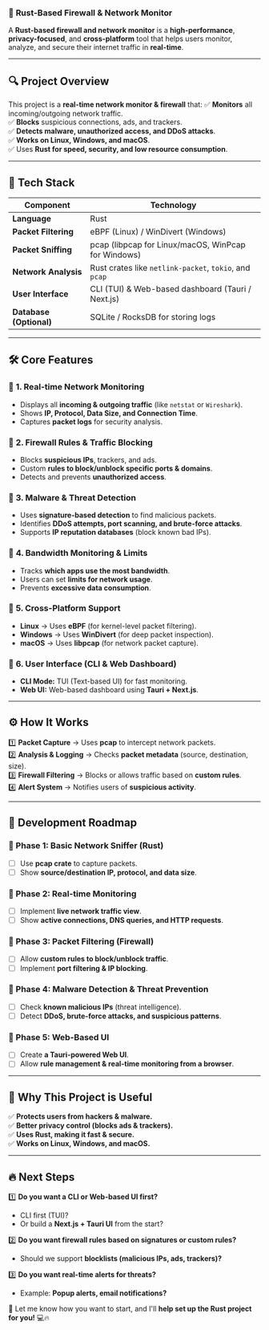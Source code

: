### 🚀 **Rust-Based Firewall & Network Monitor**

A **Rust-based firewall and network monitor** is a **high-performance**, **privacy-focused**, and **cross-platform** tool that helps users monitor, analyze, and secure their internet traffic in **real-time**.

---

## **🔍 Project Overview**

This project is a **real-time network monitor & firewall** that: ✅ **Monitors** all incoming/outgoing network traffic.  
✅ **Blocks** suspicious connections, ads, and trackers.  
✅ **Detects malware, unauthorized access, and DDoS attacks**.  
✅ **Works on Linux, Windows, and macOS**.  
✅ Uses **Rust for speed, security, and low resource consumption**.

---

## **🔨 Tech Stack**

|Component|Technology|
|---|---|
|**Language**|Rust|
|**Packet Filtering**|eBPF (Linux) / WinDivert (Windows)|
|**Packet Sniffing**|pcap (libpcap for Linux/macOS, WinPcap for Windows)|
|**Network Analysis**|Rust crates like `netlink-packet`, `tokio`, and `pcap`|
|**User Interface**|CLI (TUI) & Web-based dashboard (Tauri / Next.js)|
|**Database (Optional)**|SQLite / RocksDB for storing logs|

---

## **🛠 Core Features**

### 🔹 **1. Real-time Network Monitoring**

- Displays all **incoming & outgoing traffic** (like `netstat` or `Wireshark`).
- Shows **IP, Protocol, Data Size, and Connection Time**.
- Captures **packet logs** for security analysis.

### 🔹 **2. Firewall Rules & Traffic Blocking**

- Blocks **suspicious IPs**, trackers, and ads.
- Custom **rules to block/unblock specific ports & domains**.
- Detects and prevents **unauthorized access**.

### 🔹 **3. Malware & Threat Detection**

- Uses **signature-based detection** to find malicious packets.
- Identifies **DDoS attempts, port scanning, and brute-force attacks**.
- Supports **IP reputation databases** (block known bad IPs).

### 🔹 **4. Bandwidth Monitoring & Limits**

- Tracks **which apps use the most bandwidth**.
- Users can set **limits for network usage**.
- Prevents **excessive data consumption**.

### 🔹 **5. Cross-Platform Support**

- **Linux** → Uses **eBPF** (for kernel-level packet filtering).
- **Windows** → Uses **WinDivert** (for deep packet inspection).
- **macOS** → Uses **libpcap** (for network packet capture).

### 🔹 **6. User Interface (CLI & Web Dashboard)**

- **CLI Mode:** TUI (Text-based UI) for fast monitoring.
- **Web UI:** Web-based dashboard using **Tauri + Next.js**.

---

## **⚙️ How It Works**

1️⃣ **Packet Capture** → Uses **pcap** to intercept network packets.  
2️⃣ **Analysis & Logging** → Checks **packet metadata** (source, destination, size).  
3️⃣ **Firewall Filtering** → Blocks or allows traffic based on **custom rules**.  
4️⃣ **Alert System** → Notifies users of **suspicious activity**.

---

## **📌 Development Roadmap**

### **📌 Phase 1: Basic Network Sniffer (Rust)**

- [ ]  Use **pcap crate** to capture packets.
- [ ]  Show **source/destination IP, protocol, and data size**.

### **📌 Phase 2: Real-time Monitoring**

- [ ]  Implement **live network traffic view**.
- [ ]  Show **active connections, DNS queries, and HTTP requests**.

### **📌 Phase 3: Packet Filtering (Firewall)**

- [ ]  Allow **custom rules to block/unblock traffic**.
- [ ]  Implement **port filtering & IP blocking**.

### **📌 Phase 4: Malware Detection & Threat Prevention**

- [ ]  Check **known malicious IPs** (threat intelligence).
- [ ]  Detect **DDoS, brute-force attacks, and suspicious patterns**.

### **📌 Phase 5: Web-Based UI**

- [ ]  Create **a Tauri-powered Web UI**.
- [ ]  Allow **rule management & real-time monitoring from a browser**.

---

## **🚀 Why This Project is Useful**

✅ **Protects users from hackers & malware.**  
✅ **Better privacy control (blocks ads & trackers).**  
✅ **Uses Rust, making it fast & secure.**  
✅ **Works on Linux, Windows, and macOS.**

---

## **🔥 Next Steps**

1️⃣ **Do you want a CLI or Web-based UI first?**

- CLI first (TUI)?
- Or build a **Next.js + Tauri UI** from the start?

2️⃣ **Do you want firewall rules based on signatures or custom rules?**

- Should we support **blocklists (malicious IPs, ads, trackers)?**

3️⃣ **Do you want real-time alerts for threats?**

- Example: **Popup alerts, email notifications?**

🚀 Let me know how you want to start, and I'll **help set up the Rust project for you!** 💻🔥